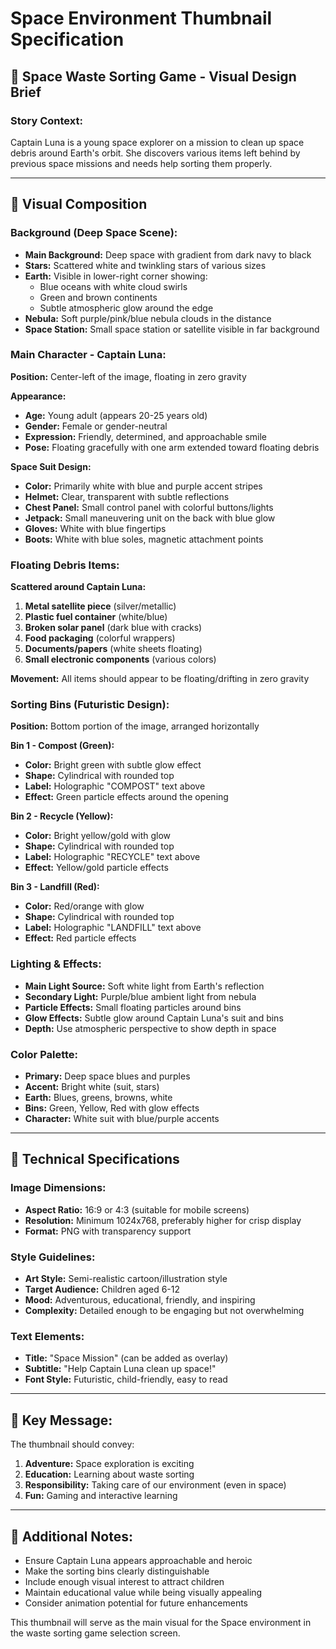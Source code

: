 # Space Environment Thumbnail Specification

## 🚀 **Space Waste Sorting Game - Visual Design Brief**

### **Story Context:**
Captain Luna is a young space explorer on a mission to clean up space debris around Earth's orbit. She discovers various items left behind by previous space missions and needs help sorting them properly.

---

## 🎨 **Visual Composition**

### **Background (Deep Space Scene):**
- **Main Background:** Deep space with gradient from dark navy to black
- **Stars:** Scattered white and twinkling stars of various sizes
- **Earth:** Visible in lower-right corner showing:
  - Blue oceans with white cloud swirls
  - Green and brown continents
  - Subtle atmospheric glow around the edge
- **Nebula:** Soft purple/pink/blue nebula clouds in the distance
- **Space Station:** Small space station or satellite visible in far background

### **Main Character - Captain Luna:**
**Position:** Center-left of the image, floating in zero gravity

**Appearance:**
- **Age:** Young adult (appears 20-25 years old)
- **Gender:** Female or gender-neutral
- **Expression:** Friendly, determined, and approachable smile
- **Pose:** Floating gracefully with one arm extended toward floating debris

**Space Suit Design:**
- **Color:** Primarily white with blue and purple accent stripes
- **Helmet:** Clear, transparent with subtle reflections
- **Chest Panel:** Small control panel with colorful buttons/lights
- **Jetpack:** Small maneuvering unit on the back with blue glow
- **Gloves:** White with blue fingertips
- **Boots:** White with blue soles, magnetic attachment points

### **Floating Debris Items:**
**Scattered around Captain Luna:**
1. **Metal satellite piece** (silver/metallic)
2. **Plastic fuel container** (white/blue)
3. **Broken solar panel** (dark blue with cracks)
4. **Food packaging** (colorful wrappers)
5. **Documents/papers** (white sheets floating)
6. **Small electronic components** (various colors)

**Movement:** All items should appear to be floating/drifting in zero gravity

### **Sorting Bins (Futuristic Design):**
**Position:** Bottom portion of the image, arranged horizontally

**Bin 1 - Compost (Green):**
- **Color:** Bright green with subtle glow effect
- **Shape:** Cylindrical with rounded top
- **Label:** Holographic "COMPOST" text above
- **Effect:** Green particle effects around the opening

**Bin 2 - Recycle (Yellow):**
- **Color:** Bright yellow/gold with glow
- **Shape:** Cylindrical with rounded top
- **Label:** Holographic "RECYCLE" text above
- **Effect:** Yellow/gold particle effects

**Bin 3 - Landfill (Red):**
- **Color:** Red/orange with glow
- **Shape:** Cylindrical with rounded top
- **Label:** Holographic "LANDFILL" text above
- **Effect:** Red particle effects

### **Lighting & Effects:**
- **Main Light Source:** Soft white light from Earth's reflection
- **Secondary Light:** Purple/blue ambient light from nebula
- **Particle Effects:** Small floating particles around bins
- **Glow Effects:** Subtle glow around Captain Luna's suit and bins
- **Depth:** Use atmospheric perspective to show depth in space

### **Color Palette:**
- **Primary:** Deep space blues and purples
- **Accent:** Bright white (suit, stars)
- **Earth:** Blues, greens, browns, white
- **Bins:** Green, Yellow, Red with glow effects
- **Character:** White suit with blue/purple accents

---

## 📐 **Technical Specifications**

### **Image Dimensions:**
- **Aspect Ratio:** 16:9 or 4:3 (suitable for mobile screens)
- **Resolution:** Minimum 1024x768, preferably higher for crisp display
- **Format:** PNG with transparency support

### **Style Guidelines:**
- **Art Style:** Semi-realistic cartoon/illustration style
- **Target Audience:** Children aged 6-12
- **Mood:** Adventurous, educational, friendly, and inspiring
- **Complexity:** Detailed enough to be engaging but not overwhelming

### **Text Elements:**
- **Title:** "Space Mission" (can be added as overlay)
- **Subtitle:** "Help Captain Luna clean up space!"
- **Font Style:** Futuristic, child-friendly, easy to read

---

## 🎯 **Key Message:**
The thumbnail should convey:
1. **Adventure:** Space exploration is exciting
2. **Education:** Learning about waste sorting
3. **Responsibility:** Taking care of our environment (even in space)
4. **Fun:** Gaming and interactive learning

---

## 📝 **Additional Notes:**
- Ensure Captain Luna appears approachable and heroic
- Make the sorting bins clearly distinguishable
- Include enough visual interest to attract children
- Maintain educational value while being visually appealing
- Consider animation potential for future enhancements

This thumbnail will serve as the main visual for the Space environment in the waste sorting game selection screen.
